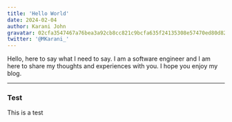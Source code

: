 ```yaml
---
title: 'Hello World'
date: 2024-02-04
author: Karani John
gravatar: 02cfa3547467a76bea3a92cb8cc821c9bcfa635f24135308e57470ed80d829cb
twitter: '@MKarani_'
---
```


Hello, here to say what I need to say. I am a software engineer and I am here to share my thoughts and experiences with you. I hope you enjoy my blog. 

---
### Test

This is a test
